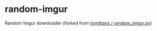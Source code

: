 random-imgur
============

Random Imgur downloader (forked from [ tomthans / random_imgur.py](https://gist.github.com/3088128))